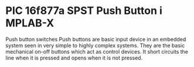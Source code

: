 # PIC 16f877a SPST Push Button i MPLAB-X

Push button switches
Push buttons are basic input device in an embedded system seen in very simple to highly complex systems. They are the basic mechanical on-off buttons which act as control devices. It short circuits the line when it is pressed and opens when it is not pressed. 
